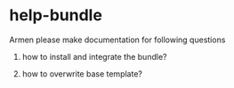 help-bundle
===========
Armen please make documentation for following questions

1. how to install and integrate the bundle?

1. how to overwrite base template?
